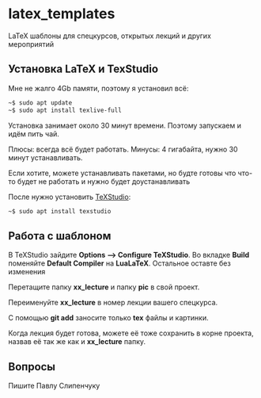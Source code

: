 # latex_templates
LaTeX шаблоны для спецкурсов, открытых лекций и других мероприятий

## Установка LaTeX и TexStudio

Мне не жалго 4Gb памяти, поэтому я установил всё:

```bash
~$ sudo apt update
~$ sudo apt install texlive-full
```
Установка занимает около 30 минут времени. Поэтому запускаем и идём пить чай. 

Плюсы: всегда всё будет работать. 
Минусы: 4 гигабайта, нужно 30 минут устанавливать.

Если хотите, можете устанавливать пакетами, но будте готовы что что-то будет не работать и нужно будет доустанавливать

После нужно установить [TeXStudio](https://www.texstudio.org):

```bash
~$ sudo apt install texstudio
```

## Работа с шаблоном

В TeXStudio зайдите **Options --> Configure TeXStudio**.
Во вкладке **Build** поменяйте **Default Compiler** на **LuaLaTeX**. 
Остальное оставте без изменения

Перетащите папку **xx_lecture** и папку **pic** в свой проект.

Переименуйте **xx_lecture** в номер лекции вашего спецкурса.

С помощью **git add** заносите только **tex** файлы и картинки.

Когда лекция будет готова, можете её тоже сохранить в корне проекта, назвав её так же как и **xx_lecture** папку.

## Вопросы

Пишите Павлу Слипенчуку
